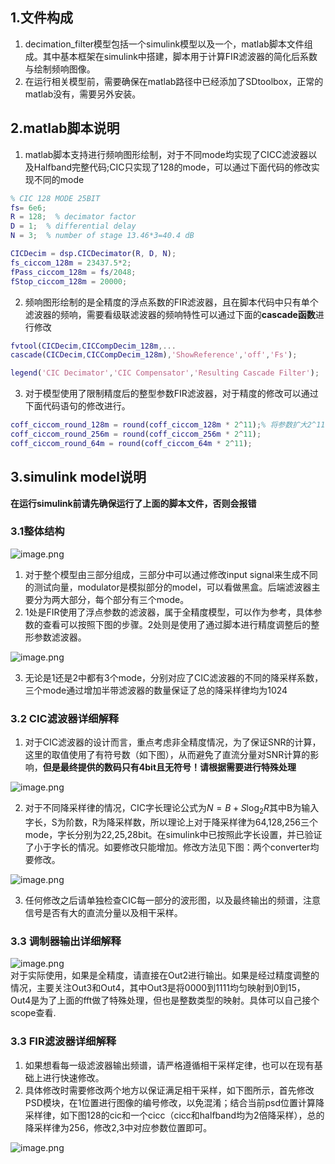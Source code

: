 <a name="GNIcx"></a>
## 1.文件构成
1. decimation_filter模型包括一个simulink模型以及一个，matlab脚本文件组成。其中基本框架在simulink中搭建，脚本用于计算FIR滤波器的简化后系数与绘制频响图像。
2. 在运行相关模型前，需要确保在matlab路径中已经添加了SDtoolbox，正常的matlab没有，需要另外安装。
<a name="CN3yH"></a>
## 2.matlab脚本说明

1. matlab脚本支持进行频响图形绘制，对于不同mode均实现了CICC滤波器以及Halfband完整代码;CIC只实现了128的mode，可以通过下面代码的修改实现不同的mode
```matlab
% CIC 128 MODE 25BIT
fs= 6e6;
R = 128;  % decimator factor
D = 1;  % differential delay 
N = 3;  % number of stage 13.46*3=40.4 dB

CICDecim = dsp.CICDecimator(R, D, N);
fs_ciccom_128m = 23437.5*2;
fPass_ciccom_128m = fs/2048;
fStop_ciccom_128m = 20000;

```

2. 频响图形绘制的是全精度的浮点系数的FIR滤波器，且在脚本代码中只有单个滤波器的频响，需要看级联滤波器的频响特性可以通过下面的**cascade函数**进行修改
```matlab
fvtool(CICDecim,CICCompDecim_128m,...
cascade(CICDecim,CICCompDecim_128m),'ShowReference','off','Fs');

legend('CIC Decimator','CIC Compensator','Resulting Cascade Filter');
```

3. 对于模型使用了限制精度后的整型参数FIR滤波器，对于精度的修改可以通过下面代码语句的修改进行。
```matlab
coff_ciccom_round_128m = round(coff_ciccom_128m * 2^11);% 将参数扩大2^11倍
coff_ciccom_round_256m = round(coff_ciccom_256m * 2^11);
coff_ciccom_round_64m = round(coff_ciccom_64m * 2^11);
```
<a name="vJPU2"></a>
## 3.simulink model说明
**在运行simulink前请先确保运行了上面的脚本文件，否则会报错**
<a name="ZbR7n"></a>
### 3.1整体结构
![image.png](https://cdn.nlark.com/yuque/0/2023/png/2676552/1697540447252-5151b7e6-3ac4-435c-a527-d9295c7299cb.png#averageHue=%23f9f9f9&clientId=u34a65a7b-134c-4&from=paste&height=874&id=u9ffd13ad&originHeight=874&originWidth=939&originalType=binary&ratio=1&rotation=0&showTitle=false&size=77099&status=done&style=none&taskId=u89027b24-acb7-47e5-bb6d-134ae77a1d5&title=&width=939)

1. 对于整个模型由三部分组成，三部分中可以通过修改input signal来生成不同的测试向量，modulator是模拟部分的model，可以看做黑盒。后端滤波器主要分为两大部分，每个部分有三个mode。
2. 1处是FIR使用了浮点参数的滤波器，属于全精度模型，可以作为参考，具体参数的查看可以按照下图的步骤。2处则是使用了通过脚本进行精度调整后的整形参数滤波器。

![image.png](https://cdn.nlark.com/yuque/0/2023/png/2676552/1697541016570-21d5ecfe-7ea2-4368-8f50-c6c8584d88ce.png#averageHue=%23f6f6f6&clientId=u34a65a7b-134c-4&from=paste&height=681&id=u0d48249c&originHeight=681&originWidth=1607&originalType=binary&ratio=1&rotation=0&showTitle=false&size=153031&status=done&style=none&taskId=u95a72592-c2e9-49f1-86ae-bf871641860&title=&width=1607)

3. 无论是1还是2中都有3个mode，分别对应了CIC滤波器的不同的降采样系数，三个mode通过增加半带滤波器的数量保证了总的降采样律均为1024
<a name="biflI"></a>
### 3.2 CIC滤波器详细解释

1. 对于CIC滤波器的设计而言，重点考虑非全精度情况，为了保证SNR的计算，这里的取值使用了有符号数（如下图），从而避免了直流分量对SNR计算的影响，**但是最终提供的数码只有4bit且无符号！请根据需要进行特殊处理**

![image.png](https://cdn.nlark.com/yuque/0/2023/png/2676552/1697541338908-d0903655-bed3-48c2-bfc5-1fbc060d2669.png#averageHue=%23f5f4f3&clientId=u34a65a7b-134c-4&from=paste&height=296&id=u6f4341db&originHeight=381&originWidth=990&originalType=binary&ratio=1&rotation=0&showTitle=false&size=72353&status=done&style=none&taskId=u6e4f5aa4-b953-4f24-b5db-346fa26be28&title=&width=770)

2. 对于不同降采样律的情况，CIC字长理论公式为$N=B+S\log_2{R}$其中B为输入字长，S为阶数，R为降采样数，所以理论上对于降采样律为64,128,256三个mode，字长分别为22,25,28bit。在simulink中已按照此字长设置，并已验证了小于字长的情况。如要修改只能增加。修改方法见下图：两个converter均要修改。

![image.png](https://cdn.nlark.com/yuque/0/2023/png/2676552/1697541762741-cd883a97-adc4-45dc-a7c1-1bd1b728888d.png#averageHue=%23f6f5f5&clientId=u34a65a7b-134c-4&from=paste&height=523&id=ua9090de6&originHeight=523&originWidth=1330&originalType=binary&ratio=1&rotation=0&showTitle=false&size=102025&status=done&style=none&taskId=u228954ec-3704-437f-8598-68295dce141&title=&width=1330)

3. 任何修改之后请单独检查CIC每一部分的波形图，以及最终输出的频谱，注意信号是否有大的直流分量以及相干采样。
<a name="sjUnE"></a>
### 3.3 调制器输出详细解释
![image.png](https://cdn.nlark.com/yuque/0/2023/png/2676552/1697541882596-500b4aa8-0f9c-404e-a2fb-6c86901ac1ec.png#averageHue=%23f4f4f4&clientId=u34a65a7b-134c-4&from=paste&height=341&id=u09c7c412&originHeight=341&originWidth=437&originalType=binary&ratio=1&rotation=0&showTitle=false&size=15726&status=done&style=none&taskId=u4dc6ba71-6eb4-44cc-8ed5-0e91a656fa8&title=&width=437)<br />对于实际使用，如果是全精度，请直接在Out2进行输出。如果是经过精度调整的情况，主要关注Out3和Out4，其中Out3是将0000到1111均匀映射到0到15，Out4是为了上面的fft做了特殊处理，但也是整数类型的映射。具体可以自己接个scope查看.
<a name="TaBwx"></a>
### 3.3 FIR滤波器详细解释

1. 如果想看每一级滤波器输出频谱，请严格遵循相干采样定律，也可以在现有基础上进行快速修改。
2. 具体修改时需要修改两个地方以保证满足相干采样，如下图所示，首先修改PSD模块，在1位置进行图像的编号修改，以免混淆；结合当前psd位置计算降采样律，如下图128的cic和一个cicc（cicc和halfband均为2倍降采样），总的降采样律为256，修改2,3中对应参数位置即可。

![image.png](https://cdn.nlark.com/yuque/0/2023/png/2676552/1697542296074-ce80c869-2037-4dd8-a00e-505fb7cda1ad.png#averageHue=%23f8f8f8&clientId=u34a65a7b-134c-4&from=paste&height=552&id=u873930a7&originHeight=552&originWidth=1665&originalType=binary&ratio=1&rotation=0&showTitle=false&size=98132&status=done&style=none&taskId=u3a9e7b91-1eb0-406b-87d8-0eada5b6519&title=&width=1665)
